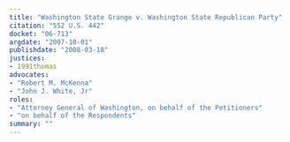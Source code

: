```yaml
---
title: "Washington State Grange v. Washington State Republican Party"
citation: "552 U.S. 442"
docket: "06-713"
argdate: "2007-10-01"
publishdate: "2008-03-18"
justices:
- 1991thomas
advocates:
- "Robert M. McKenna"
- "John J. White, Jr"
roles:
- "Attorney General of Washington, on behalf of the Petitioners"
- "on behalf of the Respondents"
summary: ""
---
```


